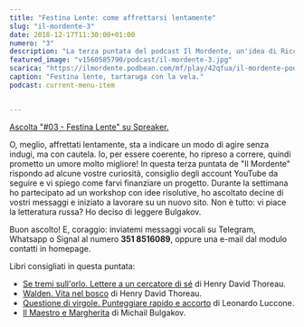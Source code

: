 ```yaml
---
title: "Festina Lente: come affrettarsi lentamente"
slug: "il-mordente-3"
date: 2018-12-17T11:30:00+01:00
numero: "3"
description: "La terza puntata del podcast Il Mordente, un'idea di Riccardo Palombo."
featured_image: "v1560585790/podcast/il-mordente-3.jpg"
scarica: "https://ilmordente.podbean.com/mf/play/42qfua/il-mordente-podcast-3.mp3"
caption: "Festina lente, tartaruga con la vela."
podcast: current-menu-item


---
```


<a class="spreaker-player" href="https://www.spreaker.com/episode/16494307" data-resource="episode_id=16494307" data-width="100%" data-height="200px" data-theme="light" data-playlist="false" data-playlist-continuous="false" data-autoplay="false" data-live-autoplay="false" data-chapters-image="true" data-episode-image-position="right" data-hide-logo="false" data-hide-likes="false" data-hide-comments="false" data-hide-sharing="false" >Ascolta "#03 - Festina Lente" su Spreaker.</a>


O, meglio, affrettati lentamente, sta a indicare un modo di agire senza indugi, ma con cautela. Io, per essere coerente, ho ripreso a correre, quindi prometto un umore molto migliore! In questa terza puntata de "Il Mordente" rispondo ad alcune vostre curiosità, consiglio degli account YouTube da seguire e vi spiego come farvi finanziare un progetto. Durante la settimana ho partecipato ad un workshop con idee risolutive, ho ascoltato decine di vostri messaggi e iniziato a lavorare su un nuovo sito. Non è tutto: vi piace la letteratura russa? Ho deciso di leggere Bulgakov. 

Buon ascolto! E, coraggio: inviatemi messaggi vocali su Telegram, Whatsapp o Signal al numero **351 8516089**, oppure una e-mail dal modulo contatti in homepage. 

Libri consigliati in questa puntata:

<ul>
<li><a class="text-info" href="https://amzn.to/2Gm6zeJ" target="_blank" rel="nofollow" title="Vedi il libro Se tremi sull'orlo su Amazon">Se tremi sull'orlo. Lettere a un cercatore di sé</a> di Henry David Thoreau.</li>
<li><a class="text-info" href="https://amzn.to/2Gtg0JA" target="_blank" rel="nofollow" title="Vedi il libro Walden su Amazon">Walden. Vita nel bosco</a> di Henry David Thoreau.</li>
<li><a class="text-info" href="https://amzn.to/2Bmar9Y" target="_blank" rel="nofollow" title="Vedi il libro Questione di virgole su Amazon">Questione di virgole. Punteggiare rapido e accorto</a> di Leonardo Luccone.</li>
<li><a class="text-info" href="https://amzn.to/2QSt0fG" target="_blank" rel="nofollow" title="Vedi il libro Il Maestro e Margherita su Amazon">Il Maestro e Margherita</a> di Michail Bulgakov.</li>
</ul>